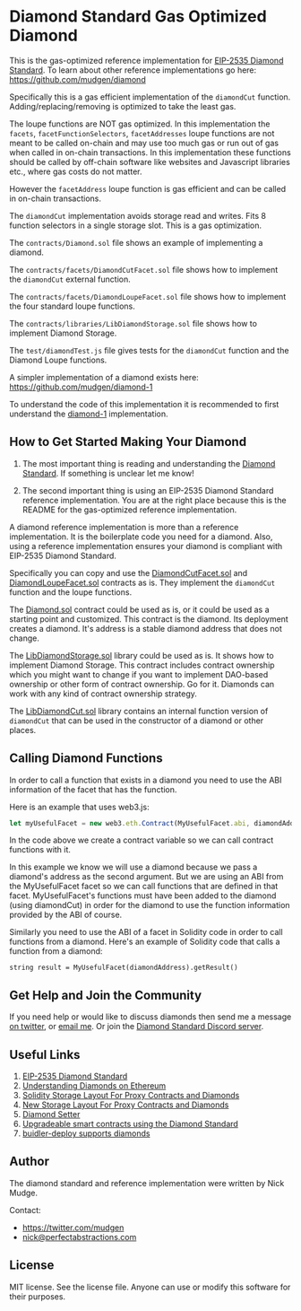 # Diamond Standard Gas Optimized Diamond

This is the gas-optimized reference implementation for [EIP-2535 Diamond Standard](https://github.com/ethereum/EIPs/issues/2535). To learn about other reference implementations go here: https://github.com/mudgen/diamond

Specifically this is a gas efficient implementation of the `diamondCut` function. Adding/replacing/removing is optimized to take the least gas.

The loupe functions are NOT gas optimized. In this implementation the `facets`, `facetFunctionSelectors`, `facetAddresses` loupe functions are not meant to be called on-chain and may use too much gas or run out of gas when called in on-chain transactions. In this implementation these functions should be called by off-chain software like websites and Javascript libraries etc., where gas costs do not matter.

However the `facetAddress` loupe function is gas efficient and can be called in on-chain transactions.

The `diamondCut` implementation avoids storage read and writes. Fits 8 function selectors in a single storage slot. This is a gas optimization.

The `contracts/Diamond.sol` file shows an example of implementing a diamond.

The `contracts/facets/DiamondCutFacet.sol` file shows how to implement the `diamondCut` external function.

The `contracts/facets/DiamondLoupeFacet.sol` file shows how to implement the four standard loupe functions.

The `contracts/libraries/LibDiamondStorage.sol` file shows how to implement Diamond Storage.

The `test/diamondTest.js` file gives tests for the `diamondCut` function and the Diamond Loupe functions.

A simpler implementation of a diamond exists here: https://github.com/mudgen/diamond-1

To understand the code of this implementation it is recommended to first understand the [diamond-1](https://github.com/mudgen/diamond-1) implementation.

## How to Get Started Making Your Diamond

1. The most important thing is reading and understanding the [Diamond Standard](https://github.com/ethereum/EIPs/issues/2535). If something is unclear let me know!

2. The second important thing is using an EIP-2535 Diamond Standard reference implementation. You are at the right place because this is the README for the gas-optimized reference implementation.

A diamond reference implementation is more than a reference implementation. It is the boilerplate code you need for a diamond. Also, using a reference implementation ensures your diamond is compliant with EIP-2535 Diamond Standard.

Specifically you can copy and use the [DiamondCutFacet.sol](./contracts/facets/DiamondCutFacet.sol) and [DiamondLoupeFacet.sol](./contracts/facets/DiamondLoupeFacet.sol) contracts as is. They implement the `diamondCut` function and the loupe functions.

The [Diamond.sol](./contracts/Diamond.sol) contract could be used as is, or it could be used as a starting point and customized. This contract is the diamond. Its deployment creates a diamond. It's address is a stable diamond address that does not change.

The [LibDiamondStorage.sol](./contracts/libraries/LibDiamondStorage.sol) library could be used as is. It shows how to implement Diamond Storage. This contract includes contract ownership which you might want to change if you want to implement DAO-based ownership or other form of contract ownership. Go for it. Diamonds can work with any kind of contract ownership strategy.

The [LibDiamondCut.sol](./contracts/libraries/LibDiamondCut.sol) library contains an internal function version of `diamondCut` that can be used in the constructor of a diamond or other places.

## Calling Diamond Functions

In order to call a function that exists in a diamond you need to use the ABI information of the facet that has the function.

Here is an example that uses web3.js:

```javascript
let myUsefulFacet = new web3.eth.Contract(MyUsefulFacet.abi, diamondAddress);
```

In the code above we create a contract variable so we can call contract functions with it.

In this example we know we will use a diamond because we pass a diamond's address as the second argument. But we are using an ABI from the MyUsefulFacet facet so we can call functions that are defined in that facet. MyUsefulFacet's functions must have been added to the diamond (using diamondCut) in order for the diamond to use the function information provided by the ABI of course.

Similarly you need to use the ABI of a facet in Solidity code in order to call functions from a diamond. Here's an example of Solidity code that calls a function from a diamond:

```solidity
string result = MyUsefulFacet(diamondAddress).getResult()
```

## Get Help and Join the Community

If you need help or would like to discuss diamonds then send me a message [on twitter](https://twitter.com/mudgen), or [email me](mailto:nick@perfectabstractions.com). Or join the [Diamond Standard Discord server](https://discord.gg/kQewPw2).

## Useful Links

1. [EIP-2535 Diamond Standard](https://github.com/ethereum/EIPs/issues/2535)
1. [Understanding Diamonds on Ethereum](https://dev.to/mudgen/understanding-diamonds-on-ethereum-1fb)
1. [Solidity Storage Layout For Proxy Contracts and Diamonds](https://medium.com/1milliondevs/solidity-storage-layout-for-proxy-contracts-and-diamonds-c4f009b6903)
1. [New Storage Layout For Proxy Contracts and Diamonds](https://medium.com/1milliondevs/new-storage-layout-for-proxy-contracts-and-diamonds-98d01d0eadb)
1. [Diamond Setter](https://github.com/lampshade9909/DiamondSetter)
1. [Upgradeable smart contracts using the Diamond Standard](https://hiddentao.com/archives/2020/05/28/upgradeable-smart-contracts-using-diamond-standard)
1. [buidler-deploy supports diamonds](https://github.com/wighawag/buidler-deploy/)

## Author

The diamond standard and reference implementation were written by Nick Mudge.

Contact:

- https://twitter.com/mudgen
- nick@perfectabstractions.com

## License

MIT license. See the license file.
Anyone can use or modify this software for their purposes.
